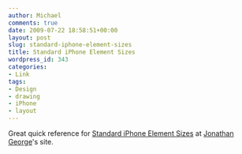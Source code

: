 ```yaml
---
author: Michael
comments: true
date: 2009-07-22 18:58:51+00:00
layout: post
slug: standard-iphone-element-sizes
title: Standard iPhone Element Sizes
wordpress_id: 343
categories:
- Link
tags:
- Design
- drawing
- iPhone
- layout
---
```


Great quick reference for [Standard iPhone Element Sizes](http://jdg.net/post/106465937/standard-iphone-element-sizes) at [Jonathan George](http://twitter.com/jdg)'s site.
